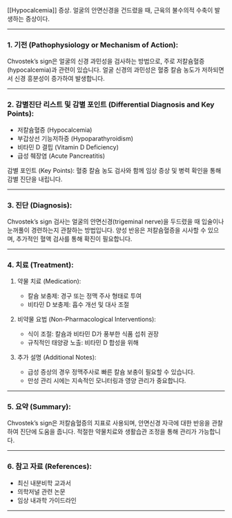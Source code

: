 [[Hypocalcemia]] 증상. 얼굴의 안면신경을 건드렸을 때, 근육의 불수의적 수축이 발생하는 증상이다.

---

### 1. 기전 (Pathophysiology or Mechanism of Action):

Chvostek’s sign은 얼굴의 신경 과민성을 검사하는 방법으로, 주로 저칼슘혈증(hypocalcemia)과 관련이 있습니다. 얼굴 신경의 과민성은 혈중 칼슘 농도가 저하되면서 신경 흥분성이 증가하여 발생합니다.

---

### 2. 감별진단 리스트 및 감별 포인트 (Differential Diagnosis and Key Points):

- 저칼슘혈증 (Hypocalcemia)
- 부갑상선 기능저하증 (Hypoparathyroidism)
- 비타민 D 결핍 (Vitamin D Deficiency)
- 급성 췌장염 (Acute Pancreatitis)

감별 포인트 (Key Points): 혈중 칼슘 농도 검사와 함께 임상 증상 및 병력 확인을 통해 감별 진단을 내립니다.

---

### 3. 진단 (Diagnosis):

Chvostek’s sign 검사는 얼굴의 안면신경(trigeminal nerve)을 두드렸을 때 입술이나 눈꺼풀이 경련하는지 관찰하는 방법입니다. 양성 반응은 저칼슘혈증을 시사할 수 있으며, 추가적인 혈액 검사를 통해 확진이 필요합니다.

---

### 4. 치료 (Treatment):

1. 약물 치료 (Medication):
    - 칼슘 보충제: 경구 또는 정맥 주사 형태로 투여
    - 비타민 D 보충제: 흡수 개선 및 대사 조절

2. 비약물 요법 (Non-Pharmacological Interventions):
    - 식이 조절: 칼슘과 비타민 D가 풍부한 식품 섭취 권장
    - 규칙적인 태양광 노출: 비타민 D 합성을 위해

3. 추가 설명 (Additional Notes):
    - 급성 증상의 경우 정맥주사로 빠른 칼슘 보충이 필요할 수 있습니다.
    - 만성 관리 시에는 지속적인 모니터링과 영양 관리가 중요합니다.

---

### 5. 요약 (Summary):

Chvostek’s sign은 저칼슘혈증의 지표로 사용되며, 안면신경 자극에 대한 반응을 관찰하여 진단에 도움을 줍니다. 적절한 약물치료와 생활습관 조정을 통해 관리가 가능합니다.

---

### 6. 참고 자료 (References):

- 최신 내분비학 교과서
- 의학저널 관련 논문
- 임상 내과학 가이드라인

---